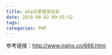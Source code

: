 ```yaml
---
title: php记录错误日志
date: 2018-08-02 09:55:52
tags:
categories: PHP
---
```

参考链接：http://www.nginx.cn/666.html
